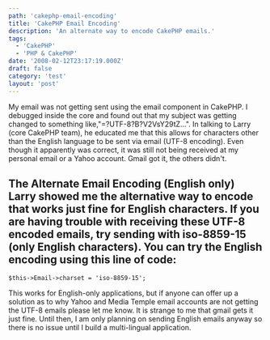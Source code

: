 ```yaml
---
path: 'cakephp-email-encoding'
title: 'CakePHP Email Encoding'
description: 'An alternate way to encode CakePHP emails.'
tags:
  - 'CakePHP'
  - 'PHP & CakePHP'
date: '2008-02-12T23:17:19.000Z'
draft: false
category: 'test'
layout: 'post'
---
```


My email was not getting sent using the email component in CakePHP. I debugged inside the core and found out that my subject was getting changed to something like,"=?UTF-8?B?V2VsY29tZ...". In talking to Larry (core CakePHP team), he educated me that this allows for characters other than the English language to be sent via email (UTF-8 encoding). Even though it apparently was correct, it was still not being received at my personal email or a Yahoo account. Gmail got it, the others didn't.

## The Alternate Email Encoding (English only) Larry showed me the alternative way to encode that works just fine for English characters. If you are having trouble with receiving these UTF-8 encoded emails, try sending with iso-8859-15 (only English characters). You can try the English encoding using this line of code:

```
$this->Email->charset = 'iso-8859-15';
```

This works for English-only applications, but if anyone can offer up a solution as to why Yahoo and Media Temple email accounts are not getting the UTF-8 emails please let me know. It is strange to me that gmail gets it just fine. Until then, I am only planning on sending English emails anyway so there is no issue until I build a multi-lingual application.
